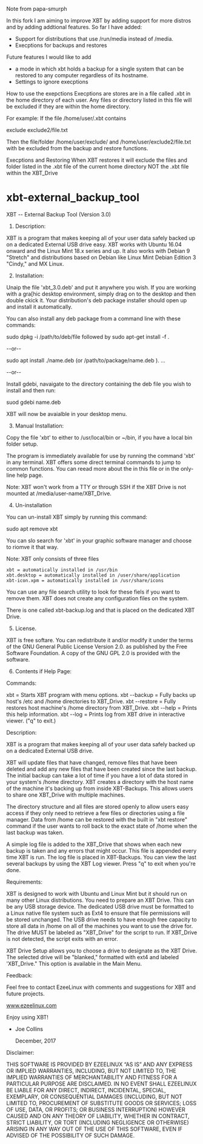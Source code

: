 Note from papa-smurph

In this fork I am aiming to improve XBT by adding support for more distros and by adding addtional features.
So far I have added:
- Support for distributions that use /run/media instead of /media.
- Execptions for backups and restores

Future features I would like to add
 - a mode in which xbt holds a backup for a single system that can be restored to any computer regardless of its hostname.
 - Settings to ignore execptions
 
How to use the exepctions
Execptions are stores are in a file called .xbt in the home directory of each user. Any files or directory listed in this file will be excluded if they are within the home directory.

For example:
If the file /home/user/.xbt contains

exclude
exclude2/file.txt

Then the file/folder /home/user/exclude/ and /home/user/exclude2/file.txt with be excluded from the backup and restore functions.

Execptions and Restoring
When XBT restores it will exclude the files and folder listed in the .xbt file of the current home directory NOT the .xbt file within the XBT_Drive

# xbt-external_backup_tool
XBT -- External Backup Tool (Version 3.0)

1. Description:

 XBT is a program that makes keeping all of your user data safely backed up on
 a dedicated External USB drive easy. XBT works with Ubuntu 16.04 onward and
 the Linux Mint 18.x series and up. It also works with Debian 9 "Stretch" 
 and  distributions based on Debian like Linux Mint Debian Edition 3 "Cindy,"
 and MX Linux. 

2. Installation:

 Unaip the file 'xbt_3.0.deb' and put it anywhere you wish. If you are working
 with a gra[hic desktop environment, simply drag on to the desktop and then
 double ckick it. Your distribution's deb package installer should open up and
 install it automatically.

 You can also install any deb package from a command line with these commands:

 sudo dpkg -i /path/to/deb/file followed by sudo apt-get install -f .
 
 --or--

 sudo apt install ./name.deb (or /path/to/package/name.deb ). ...

 --or--

 Install gdebi, navaigate to the directory containing the deb file you wish to
 install and then run:

 suod gdebi name.deb

 XBT will now be avaialble in your desktop menu.
 
3. Manual Installation:

 Copy the file 'xbt' to either to /usr/local/bin or ~/bin, if you have a local
 bin folder setup. 

 The program is immediately available for use by running the command 'xbt' in
 any terminal. XBT offers some direct terminal commands to jump to common
 functions. You can reead more about the in this file or in the only-line help
 page.

 Note: XBT won't work from a TTY or through SSH if the XBT Drive is not mounted
 at /media/user-name/XBT_Drive.

4. Un-installation

 You can un-install XBT simply by running this command:

 sudo apt remove xbt

 You can slo search for 'xbt' in your graphic software manager and choose to
 riomve it that way.

 Note: XBT only consists of three files

    xbt = automatically installed in /usr/bin
    xbt.desktop = automatically installed in /user/share/application
    xbt-icon.xpm = automatically installed in /usr/share/icons

 You can use any file search utility to look for these fiels if you want to
 remove them. XBT does not create any configuration files on the system.

 There is one called xbt-backup.log and that is placed on the dedicated
 XBT Drive.

5. License.

 XBT is free softare. You can redistribute it and/or modify it under the
 terms of the GNU General Public License Version 2.0. as published by
 the Free Software Foundation. A copy of the GNU GPL 2.0 is provided with the
 software.

6. Contents if Help Page:

 Commands:

 xbt = Starts XBT program with menu options.
 xbt --backup = Fully backs up host's /etc and /home directories to XBT_Drive.
 xbt --restore = Fully restores host machine's /home directory from XBT_Drive.
 xbt --help = Prints this help information.
 xbt --log = Prints log from XBT drive in interactive viewer. ("q" to exit.)

 Description:

 XBT is a program that makes keeping all of your user data safely backed up on
 a dedicated External USB drive.

 XBT will update files that have changed, remove files that have been
 deleted and add any new files that have been created since the last backup.
 The initial backup can take a lot of time if you have a lot of data stored
 in your system's /home directory. XBT creates a directory with the host name
 of the machine it's backing up from inside XBT-Backups. This allows users to
 share one XBT_Drive with multiple machines.

 The directory structure and all files are stored openly to allow users easy
 access if they only need to retrieve a few files or directories using a file
 manager. Data from /home can be restored with the built in "xbt restore"
 command if the user wants to roll back to the exact state of /home when the
 last backup was taken.

 A simple log file is added to the XBT_Drive that shows when each new
 backup is taken and any errors that might occur. This file is appended
 every time XBT is run. The log file is placed in XBT-Backups. You can view the
 last several backups by using the XBT Log viewer. Press "q" to exit when
 you're done.

 Requirements:

 XBT is designed to work with Ubuntu and Linux Mint but it should run
 on many other Linux distributions. You need to prepare an XBT Drive.
 This can be any USB storage device. The dedicated USB drive must be
 formatted to a Linux native file system such as Ext4 to ensure that file
 permissions will be stored unchanged. The USB drive needs to have enough
 free capacity to store all data in /home on all of the machines you want to
 use the drive for. The drive MUST be labeled as "XBT_Drive" for the script
 to run. If XBT_Drive is not detected, the script exits with an error.

 XBT Drive Setup allows you to choose a drive to designate as the XBT Drive. The
 selected drive will be "blanked," formatted with ext4 and labeled 'XBT_Drive."
 This option is available in the Main Menu.

 Feedback:

 Feel free to contact EzeeLinux with comments and suggestions for XBT and
 future projects.

 www.ezeelinux.com

 Enjoy using XBT!

 - Joe Collins

   December, 2017

 Disclaimer:

 THIS SOFTWARE IS PROVIDED BY EZEELINUX “AS IS” AND ANY EXPRESS OR IMPLIED
 WARRANTIES, INCLUDING, BUT NOT LIMITED TO, THE IMPLIED WARRANTIES OF
 MERCHANTABILITY AND FITNESS FOR A PARTICULAR PURPOSE ARE DISCLAIMED. IN NO
 EVENT SHALL EZEELINUX BE LIABLE FOR ANY DIRECT, INDIRECT, INCIDENTAL, SPECIAL,
 EXEMPLARY, OR CONSEQUENTIAL DAMAGES (INCLUDING, BUT NOT LIMITED TO,
 PROCUREMENT OF SUBSTITUTE GOODS OR SERVICES; LOSS OF USE, DATA, OR PROFITS; OR
 BUSINESS INTERRUPTION) HOWEVER CAUSED AND ON ANY THEORY OF LIABILITY, WHETHER
 IN CONTRACT, STRICT LIABILITY, OR TORT (INCLUDING NEGLIGENCE OR OTHERWISE)
 ARISING IN ANY WAY OUT OF THE USE OF THIS SOFTWARE, EVEN IF ADVISED OF THE
 POSSIBILITY OF SUCH DAMAGE.

